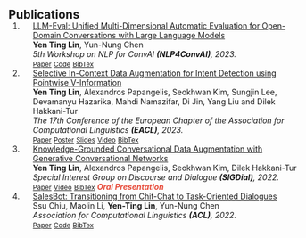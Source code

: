 <h2 id="publications" style="margin: 2px 0px -15px;">Publications</h2>

<div class="publications">
<ol class="bibliography">

<li>
<div class="pub-row">
  <div class="col-sm-9" style="position: relative;width: 100%;padding-right: 15px;padding-left: 20px;">
    <div class="title"><a href="https://aclanthology.org/2023.nlp4convai-1.5/">LLM-Eval: Unified Multi-Dimensional Automatic Evaluation for Open-Domain Conversations with Large Language Models</a></div>
    <div class="author"><strong>Yen Ting Lin</strong>, Yun-Nung Chen</div>
    <div class="periodical"><em>5th Workshop on NLP for ConvAI <strong>(NLP4ConvAI)</strong>, 2023.</em></div>
    <div class="links">
      <a href="https://arxiv.org/pdf/2305.13711.pdf" class="btn btn-sm z-depth-0" role="button" target="_blank" style="font-size:12px;">Paper</a>
      <a href="https://github.com/MiuLab/LLM-Eval/tree/main" class="btn btn-sm z-depth-0" role="button" target="_blank" style="font-size:12px;">Code</a>
      <a href="https://aclanthology.org/2023.nlp4convai-1.5.bib" class="btn btn-sm z-depth-0" role="button" target="_blank" style="font-size:12px;">BibTex</a>
    </div>
  </div>
</div>
</li>  
<li>
<div class="pub-row">
  <div class="col-sm-9" style="position: relative;width: 100%;padding-right: 15px;padding-left: 20px;">
    <div class="title"><a href="https://aclanthology.org/2023.eacl-main.107/">Selective In-Context Data Augmentation for Intent Detection using Pointwise V-Information</a></div>
    <div class="author"><strong>Yen Ting Lin</strong>, Alexandros Papangelis, Seokhwan Kim, Sungjin Lee, Devamanyu Hazarika, Mahdi Namazifar, Di Jin, Yang Liu and Dilek Hakkani-Tur</div>
    <div class="periodical"><em>The 17th Conference of the European Chapter of the Association for Computational Linguistics <strong>(EACL)</strong>, 2023.</em></div>
    <div class="links">
      <a href="https://arxiv.org/pdf/2302.05096.pdf" class="btn btn-sm z-depth-0" role="button" target="_blank" style="font-size:12px;">Paper</a>
      <a href="https://ytlin.s3.ap-northeast-1.amazonaws.com/data/icda_poster.pdf" class="btn btn-sm z-depth-0" role="button" target="_blank" style="font-size:12px;">Poster</a>
      <a href="https://ytlin.s3-ap-northeast-1.amazonaws.com/data/icda_slides.pdf" class="btn btn-sm z-depth-0" role="button" target="_blank" style="font-size:12px;">Slides</a>
      <a href="https://youtu.be/klN--Y7pttU" class="btn btn-sm z-depth-0" role="button" target="_blank" style="font-size:12px;">Video</a>
      <a href="https://dblp.uni-trier.de/rec/journals/corr/abs-2302-05096.html?view=bibtex" class="btn btn-sm z-depth-0" role="button" target="_blank" style="font-size:12px;">BibTex</a>
    </div>
  </div>
</div>
</li>
<li>
<div class="pub-row">
  <div class="col-sm-9" style="position: relative;width: 100%;padding-right: 15px;padding-left: 20px;">
    <div class="title"><a href="https://aclanthology.org/2022.sigdial-1.3/">Knowledge-Grounded Conversational Data Augmentation with Generative Conversational Networks</a></div>
    <div class="author"><strong>Yen Ting Lin</strong>, Alexandros Papangelis, Seokhwan Kim, Dilek Hakkani-Tur</div>
    <div class="periodical"><em>Special Interest Group on Discourse and Dialogue <strong>(SIGDial)</strong>, 2022.</em></div>
    <div class="links">
      <a href="https://aclanthology.org/2022.sigdial-1.3/" class="btn btn-sm z-depth-0" role="button" target="_blank" style="font-size:12px;">Paper</a>
      <a href="https://www.youtube.com/watch?v=P8Ns-WWF770" class="btn btn-sm z-depth-0" role="button" target="_blank" style="font-size:12px;">Video</a>
      <a href="https://dblp.uni-trier.de/rec/conf/sigdial/LinPKH22.html?view=bibtex" class="btn btn-sm z-depth-0" role="button" target="_blank" style="font-size:12px;">BibTex</a>
      <strong><i style="color:#e74d3c">Oral Presentation</i></strong>
    </div>
  </div>
</div>
</li>
<li>
<div class="pub-row">
    <div class="col-sm-9" style="position: relative;width: 100%;padding-right: 15px;padding-left: 20px;">
        <div class="title"><a href="https://aclanthology.org/2022.acl-long.425/">SalesBot: Transitioning from Chit-Chat to Task-Oriented Dialogues</a></div>
        <div class="author">Ssu Chiu, Maolin Li, <strong>Yen-Ting Lin</strong>, Yun-Nung Chen</div>
        <div class="periodical"><em>Association for Computational Linguistics <strong>(ACL)</strong>, 2022.</em></div>
        <div class="links">
          <a href="https://aclanthology.org/2022.acl-long.425/" class="btn btn-sm z-depth-0" role="button" target="_blank" style="font-size:12px;">Paper</a>
          <a href="https://github.com/miulab/salesbot" class="btn btn-sm z-depth-0" role="button" target="_blank" style="font-size:12px;">Code</a>
          <a href="https://dblp.uni-trier.de/rec/conf/acl/ChiuLLC22.html?view=bibtex" class="btn btn-sm z-depth-0" role="button" target="_blank" style="font-size:12px;">BibTex</a>
        </div>
    </div>
</div>
</li>
  
<br>

</ol>
</div>
